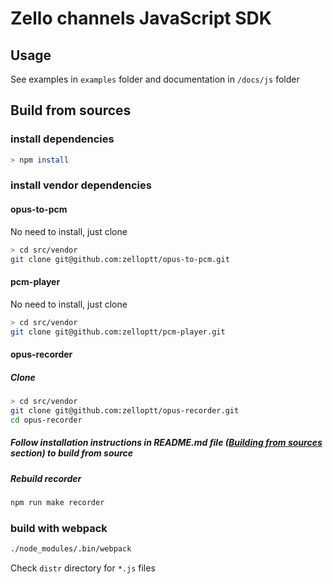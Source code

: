 # Zello channels JavaScript SDK

## Usage
See examples in `examples` folder and documentation in `/docs/js` folder

## Build from sources

### install dependencies
```bash
> npm install
```

### install vendor dependencies

#### opus-to-pcm
No need to install, just clone

```bash
> cd src/vendor
git clone git@github.com:zelloptt/opus-to-pcm.git
``` 

#### pcm-player
No need to install, just clone

```bash
> cd src/vendor
git clone git@github.com:zelloptt/pcm-player.git
```

#### opus-recorder
##### Clone 
```bash
> cd src/vendor
git clone git@github.com:zelloptt/opus-recorder.git
cd opus-recorder
```

##### Follow installation instructions in README.md file ([Building from sources](https://github.com/megamk/opus-recorder#building-from-sources) section) to build from source

##### Rebuild recorder
```bash
npm run make recorder
```


### build with webpack
```bash
./node_modules/.bin/webpack
```

Check `distr` directory for `*.js` files
